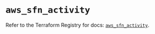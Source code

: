 # `aws_sfn_activity`

Refer to the Terraform Registry for docs: [`aws_sfn_activity`](https://registry.terraform.io/providers/hashicorp/aws/3.76.1/docs/resources/sfn_activity).
